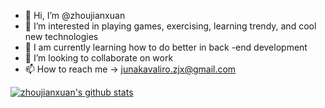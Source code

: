 - 👋 Hi, I’m @zhoujianxuan
- 👀 I’m interested in playing games, exercising, learning trendy, and cool new technologies
- 🌱 I am currently learning how to do better in back -end development
- 💞️ I’m looking to collaborate on work
- 📫 How to reach me -> junakavaliro.zjx@gmail.com
<!---
zhoujianxuan/zhoujianxuan is a ✨ special ✨ repository because its `README.md` (this file) appears on your GitHub profile.
You can click the Preview link to take a look at your changes.
--->

[![zhoujianxuan's github stats](https://github-readme-stats.vercel.app/api?username=zhoujianxuan&count_private=true&show_icons=true&line_height=40)](https://github.com/anuraghazra/github-readme-stats)
